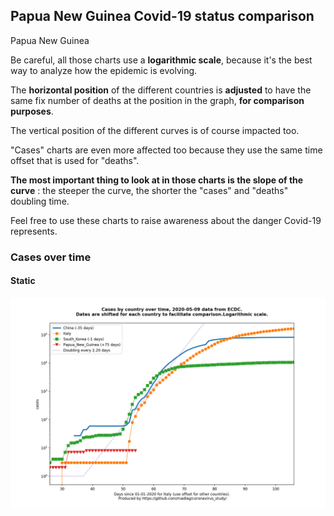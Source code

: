 ## Papua New Guinea Covid-19 status comparison 

Papua New Guinea



Be careful, all those charts use a **logarithmic scale**, because it's the best way to analyze how the epidemic is evolving.
 
The **horizontal position** of the different countries is **adjusted** to have the same fix number of deaths at the position in the graph, **for comparison purposes**.

The vertical position of the different curves is of course impacted too.

"Cases" charts are even more affected too because they use the same time offset that is used for "deaths".

**The most important thing to look at in those charts is the slope of the curve** : the steeper the curve, the shorter the "cases" and "deaths" doubling time.

Feel free to use these charts to raise awareness about the danger Covid-19 represents. 


 
### Cases over time
 
#### Static
![Papua New Guinea covid-19 cases static chart](https://raw.githubusercontent.com/madlag/coronavirus_study/master/notebooks/graphs/2020-05-09/countries/Papua_New_Guinea/2020-05-09_Papua_New_Guinea_cases.png "Papua New Guinea covid-19 cases static chart")   

